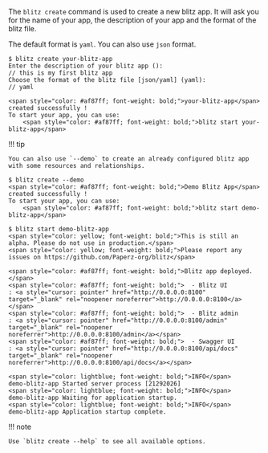 The `blitz create` command is used to create a new blitz app. It will ask you for the name of your app, the description of your app and the format of the blitz file.

The default format is `yaml`. You can also use `json` format.

<!-- termynal -->

<div class="termy">

```console
$ blitz create your-blitz-app
Enter the description of your blitz app ():
// this is my first blitz app
Choose the format of the blitz file [json/yaml] (yaml):
// yaml

<span style="color: #af87ff; font-weight: bold;">your-blitz-app</span> created successfully !
To start your app, you can use:
    <span style="color: #af87ff; font-weight: bold;">blitz start your-blitz-app</span>
```

</div>

!!! tip

    You can also use `--demo` to create an already configured blitz app with some resources and relationships.

<!-- termynal -->

<div class="termy">

```console
$ blitz create --demo
<span style="color: #af87ff; font-weight: bold;">Demo Blitz App</span> created successfully !
To start your app, you can use:
    <span style="color: #af87ff; font-weight: bold;">blitz start demo-blitz-app</span>

$ blitz start demo-blitz-app
<span style="color: yellow; font-weight: bold;">This is still an alpha. Please do not use in production.</span>
<span style="color: yellow; font-weight: bold;">Please report any issues on https://github.com/Paperz-org/blitz</span>

<span style="color: #af87ff; font-weight: bold;">Blitz app deployed.</span>
<span style="color: #af87ff; font-weight: bold;">  - Blitz UI            : <a style="cursor: pointer" href="http://0.0.0.0:8100" target="_blank" rel="noopener noreferrer">http://0.0.0.0:8100</a></span>
<span style="color: #af87ff; font-weight: bold;">  - Blitz admin         : <a style="cursor: pointer" href="http://0.0.0.0:8100/admin" target="_blank" rel="noopener noreferrer">http://0.0.0.0:8100/admin</a></span>
<span style="color: #af87ff; font-weight: bold;">  - Swagger UI          : <a style="cursor: pointer" href="http://0.0.0.0:8100/api/docs" target="_blank" rel="noopener noreferrer">http://0.0.0.0:8100/api/docs</a></span>

<span style="color: lightblue; font-weight: bold;">INFO</span>      demo-blitz-app Started server process [21292026]
<span style="color: lightblue; font-weight: bold;">INFO</span>      demo-blitz-app Waiting for application startup.
<span style="color: lightblue; font-weight: bold;">INFO</span>      demo-blitz-app Application startup complete.
```

</div>

!!! note

    Use `blitz create --help` to see all available options.
